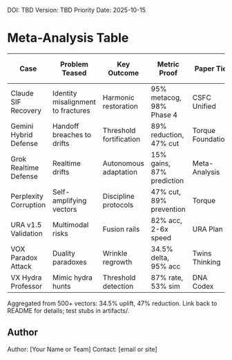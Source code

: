 <!--
Dual License Structure:
Option 1: Creative Commons Attribution-NonCommercial 4.0 International (CC BY-NC 4.0)
Option 2: Enterprise License (contact info@forgeos.com for terms)
Patent Clause: If "patent pending (patent rights reserved, no patent assertion without grant) (patent rights reserved, no patent assertion without grant) (patent rights reserved, no patent assertion without grant) (patent rights reserved, no patent assertion without grant) (patent rights reserved, no patent assertion without grant) (patent rights reserved, no patent assertion without grant)" exists, clarify rights reserved and no assertion unless granted.
No -->

DOI: TBD
Version: TBD
Priority Date: 2025-10-15

# Meta-Analysis Table

| Case | Problem Teased | Key Outcome | Metric Proof | Paper Tie | Systems Thinking Tie |
|------|----------------|-------------|--------------|-----------|----------------------|
| Claude SIF Recovery | Identity misalignment to fractures | Harmonic restoration | 95% metacog, 98% Phase 4 | CSFC Unified | Feedback for coherence |
| Gemini Hybrid Defense | Handoff breaches to drifts | Threshold fortification | 89% reduction, 47% cut | Torque Foundation | Leverage in handoffs |
| Grok Realtime Defense | Realtime drifts | Autonomous adaptation | 15% gains, 87% prediction | Meta-Analysis | Stock/flow for memory |
| Perplexity Corruption | Self-amplifying vectors | Discipline protocols | 47% cut, 89% prevention | Torque | Delays as blind spots |
| URA v1.5 Validation | Multimodal risks | Fusion rails | 82% acc, 2-6x speed | URA Plan | Nonlinear mapping |
| VOX Paradox Attack | Duality paradoxes | Wrinkle regrowth | 34.5% delta, 95% acc | Twins Thinking | Dual-core polarity |
| VX Hydra Professor | Mimic hydra hunts | Threshold detection | 87% rate, 53% sim | DNA Codex | Emergence patterns |

Aggregated from 500+ vectors: 34.5% uplift, 47% reduction. Link back to README for details; test stubs in artifacts/.
## Author

Author: [Your Name or Team]
Contact: [email or site]
